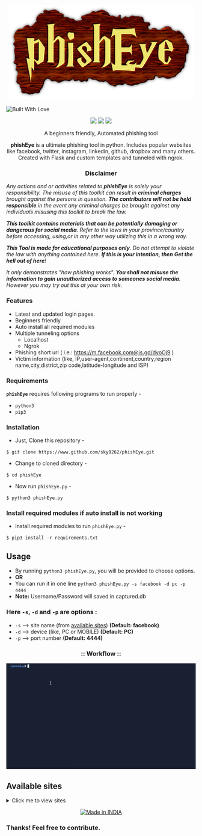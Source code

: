 <!-- phishEye -->

<p align="center">
  <img src="./img/logo.png">
</p>

<img title="Built With Love" src="https://forthebadge.com/images/badges/built-with-love.svg"></p>

<p align="center">
  <img src="https://img.shields.io/badge/Author-sky9262-cyan?style=flat-square">
  <img src="https://img.shields.io/badge/Open%20Source-Yes-cyan?style=flat-square">
  <img src="https://img.shields.io/badge/Written%20In-Python3-cyan?style=flat-square">
</p>

<p align="center">A beginners friendly, Automated phishing tool</p>

<p align="center"><strong>phishEye</strong> is a ultimate phishing tool in python. Includes popular websites like facebook, twitter, instagram, linkedin, github, dropbox and many others. Created with Flask and custom templates and tunneled with ngrok.</p>

<h3><p align="center">Disclaimer</p></h3>

<i>Any actions and or activities related to <b>phishEye</b> is solely your responsibility. The misuse of this toolkit can result in <b>criminal charges</b> brought against the persons in question. <b>The contributors will not be held responsible</b> in the event any criminal charges be brought against any individuals misusing this toolkit to break the law.

<b>This toolkit contains materials that can be potentially damaging or dangerous for social media</b>. Refer to the laws in your province/country before accessing, using,or in any other way utilizing this in a wrong way.

<b>This Tool is made for educational purposes only</b>. Do not attempt to violate the law with anything contained here. <b>If this is your intention, then Get the hell out of here</b>!

It only demonstrates "how phishing works". <b>You shall not misuse the information to gain unauthorized access to someones social media</b>. However you may try out this at your own risk.</i>

### Features

- Latest and updated login pages.
- Beginners friendly
- Auto install all required modules
- Multiple tunneling options
  - Localhost
  - Ngrok
- Phishing short url ( i.e.: https://m.facebook.com@is.gd/dyoOj9 )
- Victim information (like, IP,user-agent,continent,country,region name,city,district,zip code,latitude-longitude and ISP)

### Requirements

**`phishEye`** requires following programs to run properly - 
- `python3`
- `pip3`

### Installation

- Just, Clone this repository -
```
$ git clone https://www.github.com/sky9262/phishEye.git
```

- Change to cloned directory -
```
$ cd phishEye
```

- Now run `phishEye.py` -
```
$ python3 phishEye.py
```

### Install required modules if auto install is not working
- Install required modules to run `phishEye.py` -
```
$ pip3 install -r requirements.txt
```


## Usage
- By running `python3 phishEye.py`, you will be provided to choose options.
- **OR**
- You can run it in one line `python3 phishEye.py -s facebook -d pc -p 4444`
- **Note:** Username/Password will saved in captured.db

### Here `-s`, `-d` and `-p` are options :
- `-s` --> site name (from <a href="https://github.com/sky9262/phishEye#:~:text=%3A%3A%20Workflow%20%3A%3A-,Available%20sites,-Click%20me%20to">available sites</a>) **(Default: facebook)**
- `-d` --> device (like, PC or MOBILE) **(Default: PC)**
- `-p` --> port number **(Default: 4444)**

<h3 align="center">
:: Workflow ::
</h3>
<p align="center">
<img src="./img/Preview_v1.3.gif" alt="test gif"/>
</p>

## Available sites
<details>
<summary>Click me to view sites</summary><blockquote>
<details>
<summary>PC</summary>
<ol>

[1] amazon
  
[2] deviantart
  
[3] dropbox
  
[4] ebay
  
[5] facebook
  
[6] github
  
[7] gitlab
  
[8] google
  
[9] instagram
  
[10] linkedin
  
[11] messenger
  
[12] paypal
  
[13] twitter
  
</ol>
</details>  
<details>
<summary>MOBILE</summary>
<ol>
  
[1] amazon
  
[2] deviantart
  
[3] dropbox
  
[4] ebay
  
[5] facebook
  
[6] github
  
[7] gitlab
  
[8] google
  
[9] instagram
  
[10] linkedin
  
[11] paypal
  
[12] twitter 

</ol>
</details>
</details>


<p align=center>
  <a href="https://www.instagram.com/bhikan_deshmukh"><img title="Made in INDIA" src="https://img.shields.io/badge/MADE%20IN-INDIA-SCRIPT?colorA=%23ff8100&colorB=%23017e40&colorC=%23ff0000&style=for-the-badge"></a>
</p>
  
### Thanks! Feel free to contribute.
